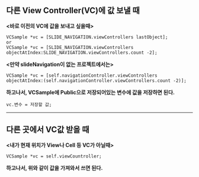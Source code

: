 ## 다른 View Controller(VC)에 값 보낼 때

**<바로 이전의 VC에 값을 보내고 싶을때>**

```
VCSample *vc = [SLIDE_NAVIGATION.viewControllers lastObject];
or
VCSample *vc = [SLIDE_NAVIGATION.viewControllers objectAtIndex:SLIDE_NAVIGATION.viewControllers.count -2];
```
**<만약 slideNavigation이 없는 프로젝트에서는>**

```
VCSample *vc = [self.navigationController.viewControllers objectAtIndex:(self.navigationController.viewControllers.count -2)];
```

**하고나서, VCSample에 Public으로 저장되어있는 변수에 값을 저장하면 된다.**

```
vc.변수 = 저장할 값;
```

****

## 다른 곳에서 VC값 받을 때

**<내가 현재 위치가 View나 Cell 등 VC가 아닐때>**

```
VCSample *vc = self.viewCountroller;
```

**하고나서, 위와 같이 값을 가져와서 쓰면 된다.**
